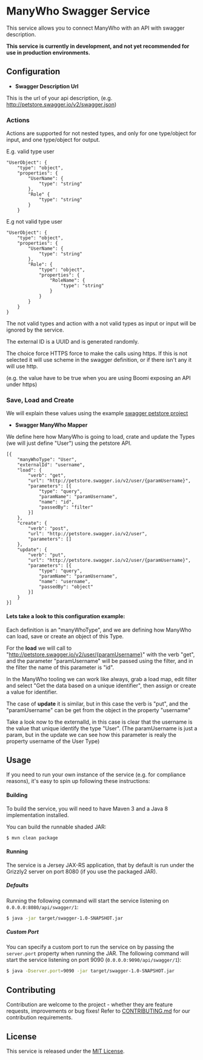ManyWho Swagger Service
=======================

This service allows you to connect ManyWho with an API with swagger description.

**This service is currently in development, and not yet recommended for use in production environments.**

## Configuration

 - **Swagger Description Url**

This is the url of your api description, (e.g. http://petstore.swagger.io/v2/swagger.json)

### Actions

Actions are supported for not nested types, and only for one type/object for input, and one type/object for output.

E.g. valid type user
````
"UserObject": {
    "type": "object",
    "properties": {
        "UserName": {
            "type": "string"
        },
        "Role" {
            "type": "string"
        }
    }
````

E.g not valid type user

````
"UserObject": {
    "type": "object",
    "properties": {
        "UserName": {
            "type": "string"
        },
        "Role": {
            "type": "object",
            "properties": {
                "RoleName": {
                    "type": "string"
                }
            }
        }
    }
}
````

The not valid types and action with a not valid types as input or input will be ignored by the service. 

The external ID is a UUID and is generated randomly.

The choice force HTTPS force to make the calls using https. If this is not selected it will use scheme in the
swagger definition, or if there isn't any it will use http. 

(e.g. the value have to be true when you are using Boomi exposing an API under https)

### Save, Load and Create

We will explain these values using the example [swagger petstore project](http://petstore.swagger.io)

 - **Swagger ManyWho Mapper**

We define here how ManyWho is going to load, crate and update the Types (we will just define "User") using the petstore API.

````
[{
    "manyWhoType": "User",
    "externalId": "username",
    "load": {
        "verb": "get",
        "url": "http://petstore.swagger.io/v2/user/{paramUsername}",
        "parameters": [{
            "type": "query",
            "paramName": "paramUsername",
            "name": "id",
            "passedBy": "filter"
        }]
    },
    "create": {
        "verb": "post",
        "url": "http://petstore.swagger.io/v2/user",
        "parameters": []
    },
    "update": {
        "verb": "put",
        "url": "http://petstore.swagger.io/v2/user/{paramUsername}",
        "parameters": [{
            "type": "query",
            "paramName": "paramUsername",
            "name": "username",
            "passedBy": "object"
        }]
    }
}]
````

#### Lets take a look to this configuration example:

Each definition is an "manyWhoType", and we are defining how ManyWho can load, save or create an object of this Type. 

For the **load** we will call to "http://petstore.swagger.io/v2/user/{paramUsername}" with the verb "get", and the parameter "paramUsername" will be passed using the filter, and in the filter the name of this parameter is "id".

In the ManyWho tooling we can work like always, grab a load map, edit filter and select "Get the data based on a unique identifier", then assign or create a value for identifier.

The case of **update** it is similar, but in this case the verb is "put", and the "paramUsername" can be get from the object in the property "username"

Take a look now to the externalId, in this case is clear that the username is the value that unique identify the type "User". 
(The paramUsername is just a param, but in the update we can see how this parameter is realy the property username of the User Type)


## Usage

If you need to run your own instance of the service (e.g. for compliance reasons), it's easy to spin up following these
instructions:

#### Building

To build the service, you will need to have Maven 3 and a Java 8 implementation installed.

You can build the runnable shaded JAR:

```bash
$ mvn clean package
```

#### Running

The service is a Jersey JAX-RS application, that by default is run under the Grizzly2 server on port 8080 (if you use 
the packaged JAR).

##### Defaults

Running the following command will start the service listening on `0.0.0.0:8080/api/swagger/1`:

```bash
$ java -jar target/swagger-1.0-SNAPSHOT.jar
```

##### Custom Port

You can specify a custom port to run the service on by passing the `server.port` property when running the JAR. The
following command will start the service listening on port 9090 (`0.0.0.0:9090/api/swagger/1`):

```bash
$ java -Dserver.port=9090 -jar target/swagger-1.0-SNAPSHOT.jar
```

## Contributing

Contribution are welcome to the project - whether they are feature requests, improvements or bug fixes! Refer to 
[CONTRIBUTING.md](CONTRIBUTING.md) for our contribution requirements.

## License

This service is released under the [MIT License](http://opensource.org/licenses/mit-license.php).
